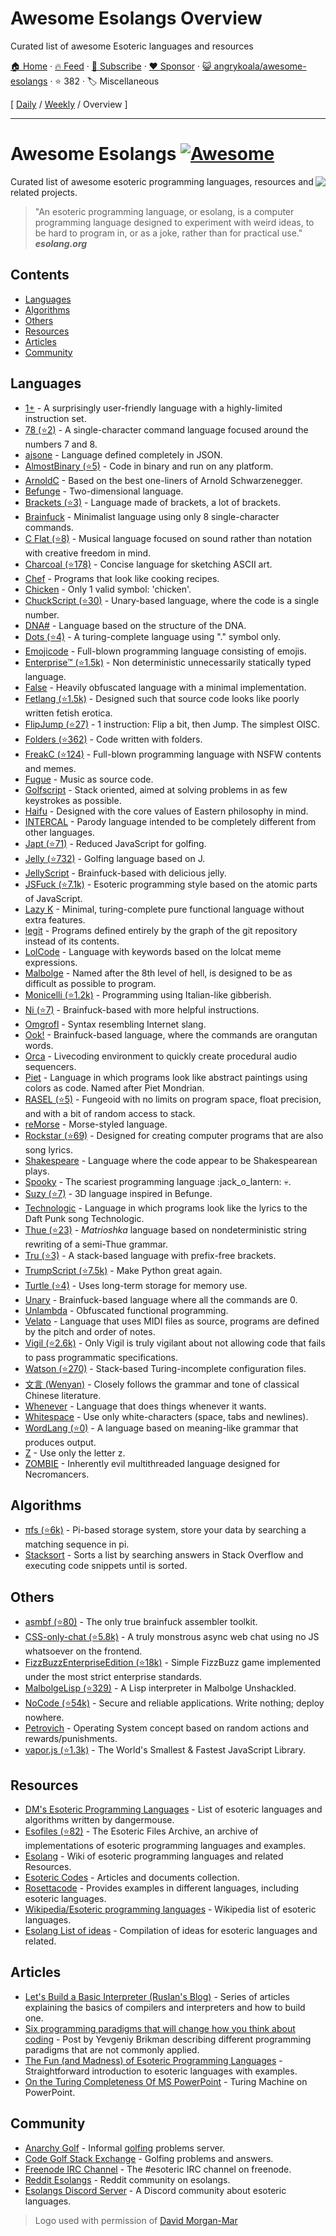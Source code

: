 # Awesome Esolangs Overview

Curated list of awesome Esoteric languages and resources

[🏠 Home](/README.md) · [🔥 Feed](https://www.trackawesomelist.com/angrykoala/awesome-esolangs/rss.xml) · [📮 Subscribe](https://trackawesomelist.us17.list-manage.com/subscribe?u=d2f0117aa829c83a63ec63c2f&id=36a103854c) · [❤️  Sponsor](https://github.com/sponsors/theowenyoung) · [😺 angrykoala/awesome-esolangs](https://github.com/angrykoala/awesome-esolangs) · ⭐ 382 · 🏷️ Miscellaneous

[ [Daily](/content/angrykoala/awesome-esolangs/README.md) / [Weekly](/content/angrykoala/awesome-esolangs/week/README.md) / Overview ]

---

# Awesome Esolangs [![Awesome](https://awesome.re/badge.svg)](https://awesome.re)

<img src="https://github.com/angrykoala/awesome-esolangs/raw/master/logo_piet.png" align="right">

Curated list of awesome esoteric programming languages, resources and related projects.

> "An esoteric programming language, or esolang, is a computer programming language designed to experiment with weird ideas, to be hard to program in, or as a joke, rather than for practical use."\
> ***esolang.org***

## Contents

*   [Languages](#languages)
*   [Algorithms](#algorithms)
*   [Others](#others)
*   [Resources](#resources)
*   [Articles](#articles)
*   [Community](#community)

## Languages

*   [1+](https://esolangs.org/wiki/1%2B) - A surprisingly user-friendly language with a highly-limited instruction set.
*   [78 (⭐2)](https://github.com/oatmealine/78) - A single-character command language focused around the numbers 7 and 8.
*   [ajsone](https://www.quaxio.com/ajsone) - Language defined completely in JSON.
*   [AlmostBinary (⭐5)](https://github.com/wsdt/AlmostBinary) - Code in binary and run on any platform.
*   [ArnoldC](http://lhartikk.github.io/ArnoldC) - Based on the best one-liners of Arnold Schwarzenegger.
*   [Befunge](https://esolangs.org/wiki/Befunge) - Two-dimensional language.
*   [Brackets (⭐3)](https://github.com/kvbc/brackets) - Language made of brackets, a lot of brackets.
*   [Brainfuck](https://esolangs.org/wiki/Brainfuck) - Minimalist language using only 8 single-character commands.
*   [C Flat (⭐8)](https://github.com/NicksterSand/Cflat) - Musical language focused on sound rather than notation with creative freedom in mind.
*   [Charcoal (⭐178)](https://github.com/somebody1234/Charcoal) - Concise language for sketching ASCII art.
*   [Chef](http://www.dangermouse.net/esoteric/chef.html) - Programs that look like cooking recipes.
*   [Chicken](https://esolangs.org/wiki/Chicken) - Only 1 valid symbol: 'chicken'.
*   [ChuckScript (⭐30)](https://github.com/angrykoala/chuckscript) - Unary-based language, where the code is a single number.
*   [DNA#](https://esolangs.org/wiki/DNA-Sharp) - Language based on the structure of the DNA.
*   [Dots (⭐4)](https://github.com/josconno/dots) - A turing-complete language using "." symbol only.
*   [Emojicode](http://www.emojicode.org) - Full-blown programming language consisting of emojis.
*   [Enterprise™ (⭐1.5k)](https://github.com/joaomilho/Enterprise) - Non deterministic unnecessarily statically typed language.
*   [False](http://strlen.com/false-language) - Heavily obfuscated language with a minimal implementation.
*   [Fetlang (⭐1.5k)](https://github.com/Property404/fetlang) - Designed such that source code looks like poorly written fetish erotica.
*   [FlipJump (⭐27)](https://github.com/tomhea/flip-jump) - 1 instruction: Flip a bit, then Jump. The simplest OISC.
*   [Folders (⭐362)](https://github.com/rottytooth/Folders) - Code written with folders.
*   [FreakC (⭐124)](https://github.com/FreakC-Foundation/FreakC) - Full-blown programming language with NSFW contents and memes.
*   [Fugue](https://esolangs.org/wiki/Fugue) - Music as source code.
*   [Golfscript](http://www.golfscript.com/golfscript) - Stack oriented, aimed at solving problems in as few keystrokes as possible.
*   [Haifu](http://www.dangermouse.net/esoteric/haifu.html) - Designed with the core values of Eastern philosophy in mind.
*   [INTERCAL](http://www.catb.org/\~esr/intercal) - Parody language intended to be completely different from other languages.
*   [Japt (⭐71)](https://github.com/ETHproductions/japt) - Reduced JavaScript for golfing.
*   [Jelly (⭐732)](https://github.com/DennisMitchell/jellylanguage) - Golfing language based on J.
*   [JellyScript](https://github.com/nguyenphuminh/Jellyscript) - Brainfuck-based with delicious jelly.
*   [JSFuck (⭐7.1k)](https://github.com/aemkei/jsfuck) - Esoteric programming style based on the atomic parts of JavaScript.
*   [Lazy K](https://tromp.github.io/cl/lazy-k.html) - Minimal, turing-complete pure functional language without extra features.
*   [legit](https://morr.cc/legit) - Programs defined entirely by the graph of the git repository instead of its contents.
*   [LolCode](http://lolcode.org) - Language with keywords based on the lolcat meme expressions.
*   [Malbolge](http://www.lscheffer.com/malbolge.shtml) - Named after the 8th level of hell, is designed to be as difficult as possible to program.
*   [Monicelli (⭐1.2k)](https://github.com/esseks/monicelli) - Programming using Italian-like gibberish.
*   [Ni (⭐7)](https://github.com/DeybisMelendez/ni) - Brainfuck-based with more helpful instructions.
*   [Omgrofl](https://esolangs.org/wiki/Omgrofl) - Syntax resembling Internet slang.
*   [Ook!](http://www.dangermouse.net/esoteric/ook.html) - Brainfuck-based language, where the commands are orangutan words.
*   [Orca](https://hundredrabbits.itch.io/orca) - Livecoding environment to quickly create procedural audio sequencers.
*   [Piet](http://www.dangermouse.net/esoteric/piet.html) -  Language in which programs look like abstract paintings using colors as code. Named after Piet Mondrian.
*   [RASEL (⭐5)](https://github.com/Nakilon/rasel) - Fungeoid with no limits on program space, float precision, and with a bit of random access to stack.
*   [reMorse](http://esolangs.org/wiki/reMorse) - Morse-styled language.
*   [Rockstar (⭐69)](https://github.com/dylanbeattie/rockstar) - Designed for creating computer programs that are also song lyrics.
*   [Shakespeare](http://shakespearelang.sourceforge.net) - Language where the code appear to be Shakespearean plays.
*   [Spooky](https://spookylang.com) - The scariest programming language  :jack\_o\_lantern: :skull:.
*   [Suzy (⭐7)](https://github.com/gvx/suzy) - 3D language inspired in Befunge.
*   [Technologic](https://esolangs.org/wiki/Technologic) - Language in which programs look like the lyrics to the Daft Punk song Technologic.
*   [Thue (⭐23)](https://github.com/jcolag/Thue) - *Matrioshka* language based on nondeterministic string rewriting of a semi-Thue grammar.
*   [Tru (⭐3)](https://github.com/sungwoncho/tru) - A stack-based language with prefix-free brackets.
*   [TrumpScript (⭐7.5k)](https://github.com/samshadwell/TrumpScript) - Make Python great again.
*   [Turtle (⭐4)](https://github.com/TypeMonkey/Turtle) - Uses long-term storage for memory use.
*   [Unary](https://esolangs.org/wiki/Unary) - Brainfuck-based language where all the commands are 0.
*   [Unlambda](http://www.madore.org/\~david/programs/unlambda) - Obfuscated functional programming.
*   [Velato](http://velato.net) - Language that uses MIDI files as source, programs are defined by the pitch and order of notes.
*   [Vigil (⭐2.6k)](https://github.com/munificent/vigil) - Only Vigil is truly vigilant about not allowing code that fails to pass programmatic specifications.
*   [Watson (⭐270)](https://github.com/genkami/watson) - Stack-based Turing-incomplete configuration files.
*   [文言 (Wenyan)](http://wenyan-lang.lingdong.works) - Closely follows the grammar and tone of classical Chinese literature.
*   [Whenever](http://www.dangermouse.net/esoteric/whenever.html) - Language that does things whenever it wants.
*   [Whitespace](http://web.archive.org/web/20150623025348/http://compsoc.dur.ac.uk/whitespace) - Use only white-characters (space, tabs and newlines).
*   [WordLang (⭐0)](https://github.com/WilliamRagstad/WordLang) - A language based on meaning-like grammar that produces output.
*   [Z](https://esolangs.org/wiki/Z) - Use only the letter z.
*   [ZOMBIE](https://www.dangermouse.net/esoteric/zombie.html) - Inherently evil multithreaded language designed for Necromancers.

## Algorithms

*   [πfs (⭐6k)](https://github.com/philipl/pifs) - Pi-based storage system, store your data by searching a matching sequence in pi.
*   [Stacksort](https://gkoberger.github.io/stacksort) - Sorts a list by searching answers in Stack Overflow and executing code snippets until is sorted.

## Others

*   [asmbf (⭐80)](https://github.com/kspalaiologos/asmbf) - The only true brainfuck assembler toolkit.
*   [CSS-only-chat (⭐5.8k)](https://github.com/kkuchta/css-only-chat) - A truly monstrous async web chat using no JS whatsoever on the frontend.
*   [FizzBuzzEnterpriseEdition (⭐18k)](https://github.com/EnterpriseQualityCoding/FizzBuzzEnterpriseEdition) - Simple FizzBuzz game implemented under the most strict enterprise standards.
*   [MalbolgeLisp (⭐329)](https://github.com/kspalaiologos/malbolge-lisp) - A Lisp interpreter in Malbolge Unshackled.
*   [NoCode (⭐54k)](https://github.com/kelseyhightower/nocode) - Secure and reliable applications. Write nothing; deploy nowhere.
*   [Petrovich](http://www.dangermouse.net/esoteric/petrovich.html) - Operating System concept based on random actions and rewards/punishments.
*   [vapor.js (⭐1.3k)](https://github.com/madrobby/vapor.js) - The World's Smallest & Fastest JavaScript Library.

## Resources

*   [DM's Esoteric Programming Languages](http://www.dangermouse.net/esoteric) - List of esoteric languages and algorithms written by dangermouse.
*   [Esofiles (⭐82)](https://github.com/graue/esofiles) - The Esoteric Files Archive, an archive of implementations of esoteric programming languages and examples.
*   [Esolang](https://esolangs.org) - Wiki of esoteric programming languages and related Resources.
*   [Esoteric Codes](https://esoteric.codes) - Articles and documents collection.
*   [Rosettacode](http://rosettacode.org/wiki/Rosetta_Code) - Provides examples in different languages, including esoteric languages.
*   [Wikipedia/Esoteric programming languages](https://en.wikipedia.org/wiki/Esoteric_programming_language) - Wikipedia list of esoteric languages.
*   [Esolang List of ideas](https://esolangs.org/wiki/List_of_ideas) - Compilation of ideas for esoteric languages and related.

## Articles

*   [Let's Build a Basic Interpreter (Ruslan's Blog)](https://ruslanspivak.com/lsbasi-part1) - Series of articles explaining the basics of compilers and interpreters and how to build one.
*   [Six programming paradigms that will change how you think about coding](http://www.ybrikman.com/writing/2014/04/09/six-programming-paradigms-that-will) - Post by Yevgeniy Brikman describing different programming paradigms that are not commonly applied.
*   [The Fun (and Madness) of Esoteric Programming Languages](https://tomassetti.me/discovering-arcane-world-esoteric-programming-languages) - Straightforward introduction to esoteric languages with examples.
*   [On the Turing Completeness Of MS PowerPoint](http://www.andrew.cmu.edu/user/twildenh/PowerPointTM/Paper.pdf) - Turing Machine on PowerPoint.

## Community

*   [Anarchy Golf](http://golf.shinh.org) - Informal [golfing](https://en.wikipedia.org/wiki/Code_golf) problems server.
*   [Code Golf Stack Exchange](https://codegolf.stackexchange.com) - Golfing problems and answers.
*   [Freenode IRC Channel](http://webchat.freenode.net/?channels=esoteric\&uio=d4) - The #esoteric IRC channel on freenode.
*   [Reddit Esolangs](https://www.reddit.com/r/esolangs) - Reddit community on esolangs.
*   [Esolangs Discord Server](https://discord.gg/SdFJQmd4QJ) - A Discord community about esoteric languages.

> Logo used with permission of [David Morgan-Mar](http://www.dangermouse.net/esoteric/piet/samples.html)

